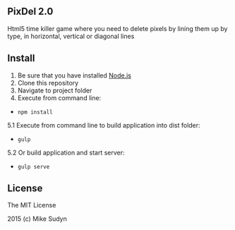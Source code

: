 ## PixDel 2.0

Html5 time killer game where you need to delete pixels by lining them up by type, in horizontal, vertical or diagonal lines

## Install

1. Be sure that you have installed [Node.js](https://nodejs.org)
2. Clone this repository
3. Navigate to project folder
4. Execute from command line:
* `npm install`

5.1 Execute from command line to build application into dist folder:
* `gulp`

5.2 Or build application and start server:
* `gulp serve`

## License

The MIT License

2015 (c) Mike Sudyn
